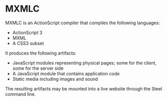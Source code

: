 # MXMLC

MXMLC is an ActionScript compiler that compiles the following languages:

* ActionScript 3
* MXML
* A CSS3 subset

It produces the following artifacts:

* JavaScript modules representing physical pages; some for the client, some for the server side
* A JavaScript module that contains application code
* Static media including images and sound

The resulting artifacts may be mounted into a live website through the Steel command line.